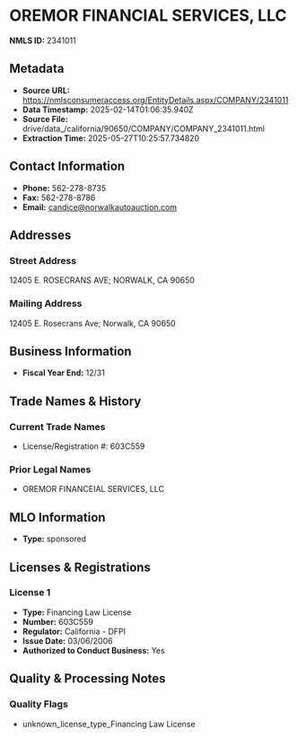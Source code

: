 # OREMOR FINANCIAL SERVICES, LLC

**NMLS ID:** 2341011

## Metadata
- **Source URL:** https://nmlsconsumeraccess.org/EntityDetails.aspx/COMPANY/2341011
- **Data Timestamp:** 2025-02-14T01:06:35.940Z
- **Source File:** drive/data_/california/90650/COMPANY/COMPANY_2341011.html
- **Extraction Time:** 2025-05-27T10:25:57.734820

## Contact Information
- **Phone:** 562-278-8735
- **Fax:** 562-278-8786
- **Email:** candice@norwalkautoauction.com

## Addresses
### Street Address
12405 E. ROSECRANS AVE; NORWALK, CA 90650

### Mailing Address
12405 E. Rosecrans Ave; Norwalk, CA 90650

## Business Information
- **Fiscal Year End:** 12/31

## Trade Names & History
### Current Trade Names
- License/Registration #: 603C559

### Prior Legal Names
- OREMOR FINANCEIAL SERVICES, LLC

## MLO Information
- **Type:** sponsored

## Licenses & Registrations

### License 1
- **Type:** Financing Law License
- **Number:** 603C559
- **Regulator:** California - DFPI
- **Issue Date:** 03/06/2006
- **Authorized to Conduct Business:** Yes

## Quality & Processing Notes
### Quality Flags
- unknown_license_type_Financing Law License
